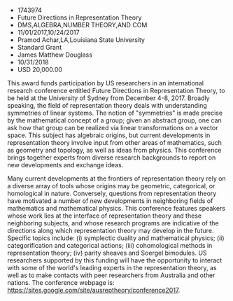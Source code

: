 
* 1743974
* Future Directions in Representation Theory
* DMS,ALGEBRA,NUMBER THEORY,AND COM
* 11/01/2017,10/24/2017
* Pramod Achar,LA,Louisiana State University
* Standard Grant
* James Matthew Douglass
* 10/31/2018
* USD 20,000.00

This award funds participation by US researchers in an international research
conference entitled Future Directions in Representation Theory, to be held at
the University of Sydney from December 4-8, 2017. Broadly speaking, the field of
representation theory deals with understanding symmetries of linear systems. The
notion of "symmetries" is made precise by the mathematical concept of a group;
given an abstract group, one can ask how that group can be realized via linear
transformations on a vector space. This subject has algebraic origins, but
current developments in representation theory involve input from other areas of
mathematics, such as geometry and topology, as well as ideas from physics. This
conference brings together experts from diverse research backgrounds to report
on new developments and exchange ideas.

Many current developments at the frontiers of representation theory rely on a
diverse array of tools whose origins may be geometric, categorical, or
homological in nature. Conversely, questions from representation theory have
motivated a number of new developments in neighboring fields of mathematics and
mathematical physics. This conference features speakers whose work lies at the
interface of representation theory and these neighboring subjects, and whose
research programs are indicative of the directions along which representation
theory may develop in the future. Specific topics include: (i) symplectic
duality and mathematical physics; (ii) categorification and categorical actions;
(iii) cohomological methods in representation theory; (iv) parity sheaves and
Soergel bimodules. US researchers supported by this funding will have the
opportunity to interact with some of the world's leading experts in the
representation theory, as well as to make contacts with peer researchers from
Australia and other nations. The conference webpage is:
https://sites.google.com/site/ausreptheory/conference2017.
